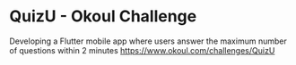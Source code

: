 # QuizU - Okoul Challenge

Developing a Flutter mobile app where users answer the maximum number of questions within 2 minutes
https://www.okoul.com/challenges/QuizU
